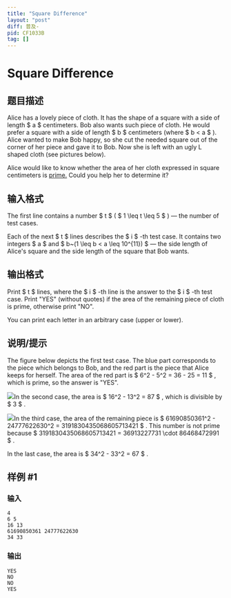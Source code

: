 ```yaml
---
title: "Square Difference"
layout: "post"
diff: 普及-
pid: CF1033B
tag: []
---
```


# Square Difference

## 题目描述

Alice has a lovely piece of cloth. It has the shape of a square with a side of length $ a $ centimeters. Bob also wants such piece of cloth. He would prefer a square with a side of length $ b $ centimeters (where $ b < a $ ). Alice wanted to make Bob happy, so she cut the needed square out of the corner of her piece and gave it to Bob. Now she is left with an ugly L shaped cloth (see pictures below).

Alice would like to know whether the area of her cloth expressed in square centimeters is [prime.](https://en.wikipedia.org/wiki/Prime_number) Could you help her to determine it?

## 输入格式

The first line contains a number $ t $ ( $ 1 \leq t \leq 5 $ ) — the number of test cases.

Each of the next $ t $ lines describes the $ i $ -th test case. It contains two integers $ a $ and $ b~(1 \leq b < a \leq 10^{11}) $ — the side length of Alice's square and the side length of the square that Bob wants.

## 输出格式

Print $ t $ lines, where the $ i $ -th line is the answer to the $ i $ -th test case. Print "YES" (without quotes) if the area of the remaining piece of cloth is prime, otherwise print "NO".

You can print each letter in an arbitrary case (upper or lower).

## 说明/提示

The figure below depicts the first test case. The blue part corresponds to the piece which belongs to Bob, and the red part is the piece that Alice keeps for herself. The area of the red part is $ 6^2 - 5^2 = 36 - 25 = 11 $ , which is prime, so the answer is "YES".

 ![](https://cdn.luogu.com.cn/upload/vjudge_pic/CF1033B/26aa17f955334a29eef8994b7c5af8ed29b66689.png)In the second case, the area is $ 16^2 - 13^2 = 87 $ , which is divisible by $ 3 $ .

 ![](https://cdn.luogu.com.cn/upload/vjudge_pic/CF1033B/bb700dc40c3e1b73968059e8f9c3fba6a4d8a953.png)In the third case, the area of the remaining piece is $ 61690850361^2 - 24777622630^2 = 3191830435068605713421 $ . This number is not prime because $ 3191830435068605713421 = 36913227731 \cdot 86468472991  $ .

In the last case, the area is $ 34^2 - 33^2 = 67 $ .

## 样例 #1

### 输入

```
4
6 5
16 13
61690850361 24777622630
34 33

```

### 输出

```
YES
NO
NO
YES

```

